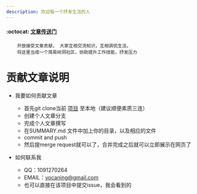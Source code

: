 ```yaml
---
description: 欢迎每一个抒发生活的人
---
```

####  :octocat: [文章传送门](https://yocan.gitbook.io/mynotes/)

```text
    开放接受文章贡献， 大家互相交流知识，互相调侃生活。
    将这里当成一个简易树洞社区，协助提升工作技能，抒发压力
```

# 贡献文章说明

* 我要如何贡献文章
  * 首先git clone当前 [项目](https://github.com/yocaning/myNotes) 至本地（建议顺便素质三连）
  * 创建个人文章分支
  * 完成个人文章撰写
  * 在SUMMARY.md 文件中加上你的目录，以及相应的文件
  * commit and push
  * 然后提merge request就可以了，合并完成之后就可以立即展示在网页了
  
* 如何联系我
  * QQ：1091270264
  * EMAIL：yocaning@gmail.com
  * 也可以直接在该项目中提交issue，我会看到的

